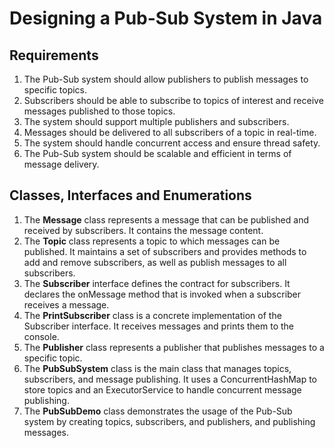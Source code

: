# Designing a Pub-Sub System in Java

## Requirements
1. The Pub-Sub system should allow publishers to publish messages to specific topics.
2. Subscribers should be able to subscribe to topics of interest and receive messages published to those topics.
3. The system should support multiple publishers and subscribers.
4. Messages should be delivered to all subscribers of a topic in real-time.
5. The system should handle concurrent access and ensure thread safety.
6. The Pub-Sub system should be scalable and efficient in terms of message delivery.



## Classes, Interfaces and Enumerations
1. The **Message** class represents a message that can be published and received by subscribers. It contains the message content.
2. The **Topic** class represents a topic to which messages can be published. It maintains a set of subscribers and provides methods to add and remove subscribers, as well as publish messages to all subscribers.
3. The **Subscriber** interface defines the contract for subscribers. It declares the onMessage method that is invoked when a subscriber receives a message.
4. The **PrintSubscriber** class is a concrete implementation of the Subscriber interface. It receives messages and prints them to the console.
5. The **Publisher** class represents a publisher that publishes messages to a specific topic.
6. The **PubSubSystem** class is the main class that manages topics, subscribers, and message publishing. It uses a ConcurrentHashMap to store topics and an ExecutorService to handle concurrent message publishing.
7. The **PubSubDemo** class demonstrates the usage of the Pub-Sub system by creating topics, subscribers, and publishers, and publishing messages.
